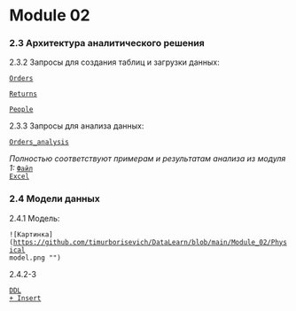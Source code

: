 # Module 02
### 2.3 Архитектура аналитического решения
2.3.2 Запросы для создания таблиц и загрузки данных:

<code>[Orders](https://github.com/timurborisevich/DataLearn/blob/main/Module_02/orders.sql "")</code>

<code>[Returns](https://github.com/timurborisevich/DataLearn/blob/main/Module_02/returns.sql "")</code>

<code>[People](https://github.com/timurborisevich/DataLearn/blob/main/Module_02/people.sql "")</code>

2.3.3 Запросы для анализа данных:

<code>[Orders_analysis](https://github.com/timurborisevich/DataLearn/blob/main/Module_02/Orders_analysis.sql "")</code>

_Полностью соответствуют примерам и результатам анализа из модуля 1:_
<code>[Файл Excel](https://github.com/timurborisevich/DataLearn/blob/main/Module_01/My%20Sample%20Module%201.xlsx "")</code>


### 2.4 Модели данных

2.4.1 Модель:

<code>![Картинка](https://github.com/timurborisevich/DataLearn/blob/main/Module_02/Physical model.png "")</code>

2.4.2-3

<code>[DDL + Insert](https://github.com/timurborisevich/DataLearn/blob/main/Module_02/DDL.sql "")</code>

